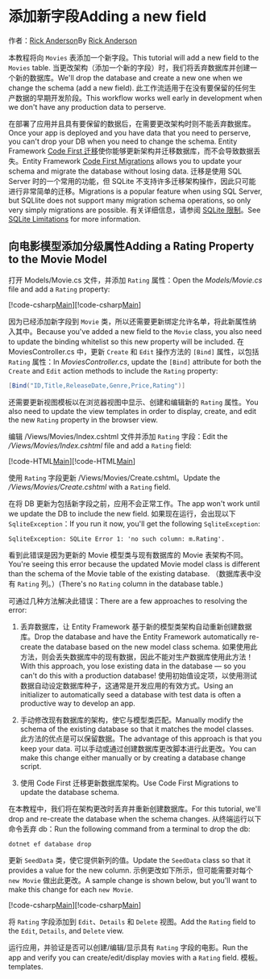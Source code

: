 # <a name="adding-a-new-field"></a><span data-ttu-id="530b9-101">添加新字段</span><span class="sxs-lookup"><span data-stu-id="530b9-101">Adding a new field</span></span>

<span data-ttu-id="530b9-102">作者：[Rick Anderson](https://twitter.com/RickAndMSFT)</span><span class="sxs-lookup"><span data-stu-id="530b9-102">By [Rick Anderson](https://twitter.com/RickAndMSFT)</span></span>

<span data-ttu-id="530b9-103">本教程将向 `Movies` 表添加一个新字段。</span><span class="sxs-lookup"><span data-stu-id="530b9-103">This tutorial will add a new field to the `Movies` table.</span></span> <span data-ttu-id="530b9-104">当更改架构（添加一个新的字段）时，我们将丢弃数据库并创建一个新的数据库。</span><span class="sxs-lookup"><span data-stu-id="530b9-104">We'll drop the database and create a new one when we change the schema (add a new field).</span></span> <span data-ttu-id="530b9-105">此工作流适用于在没有要保留的任何生产数据的早期开发阶段。</span><span class="sxs-lookup"><span data-stu-id="530b9-105">This workflow works well early in development when we don't have any production data to perserve.</span></span>

<span data-ttu-id="530b9-106">在部署了应用并且具有要保留的数据后，在需要更改架构时则不能丢弃数据库。</span><span class="sxs-lookup"><span data-stu-id="530b9-106">Once your app is deployed and you have data that you need to perserve, you can't drop your DB when you need to change the schema.</span></span> <span data-ttu-id="530b9-107">Entity Framework [Code First 迁移](http://docs.efproject.net/en/latest/platforms/aspnetcore/new-db.html)使你能够更新架构并迁移数据库，而不会导致数据丢失。</span><span class="sxs-lookup"><span data-stu-id="530b9-107">Entity Framework [Code First Migrations](http://docs.efproject.net/en/latest/platforms/aspnetcore/new-db.html) allows you to update your schema and migrate the database without losing data.</span></span> <span data-ttu-id="530b9-108">迁移是使用 SQL Server 时的一个常用的功能，但 SQLite 不支持许多迁移架构操作，因此只可能进行非常简单的迁移。</span><span class="sxs-lookup"><span data-stu-id="530b9-108">Migrations is a popular feature when using SQL Server, but SQLlite does not support many migration schema operations, so only very simply migrations are possible.</span></span> <span data-ttu-id="530b9-109">有关详细信息，请参阅 [SQLite 限制](https://docs.microsoft.com/ef/core/providers/sqlite/limitations)。</span><span class="sxs-lookup"><span data-stu-id="530b9-109">See [SQLite Limitations](https://docs.microsoft.com/ef/core/providers/sqlite/limitations) for more information.</span></span>

## <a name="adding-a-rating-property-to-the-movie-model"></a><span data-ttu-id="530b9-110">向电影模型添加分级属性</span><span class="sxs-lookup"><span data-stu-id="530b9-110">Adding a Rating Property to the Movie Model</span></span>

<span data-ttu-id="530b9-111">打开 Models/Movie.cs 文件，并添加 `Rating` 属性：</span><span class="sxs-lookup"><span data-stu-id="530b9-111">Open the *Models/Movie.cs* file and add a `Rating` property:</span></span>

<span data-ttu-id="530b9-112">[!code-csharp[Main](../../tutorials/first-mvc-app/start-mvc/sample/MvcMovie/Models/MovieDateRating.cs?highlight=11&range=7-18)]</span><span class="sxs-lookup"><span data-stu-id="530b9-112">[!code-csharp[Main](../../tutorials/first-mvc-app/start-mvc/sample/MvcMovie/Models/MovieDateRating.cs?highlight=11&range=7-18)]</span></span>

<span data-ttu-id="530b9-113">因为已经添加新字段到 `Movie` 类，所以还需要更新绑定允许名单，将此新属性纳入其中。</span><span class="sxs-lookup"><span data-stu-id="530b9-113">Because you've added a new field to the `Movie` class, you also need to update the binding whitelist so this new property will be included.</span></span> <span data-ttu-id="530b9-114">在 MoviesController.cs 中，更新 `Create` 和 `Edit` 操作方法的 `[Bind]` 属性，以包括 `Rating` 属性：</span><span class="sxs-lookup"><span data-stu-id="530b9-114">In *MoviesController.cs*, update the `[Bind]` attribute for both the `Create` and `Edit` action methods to include the `Rating` property:</span></span>

```csharp
[Bind("ID,Title,ReleaseDate,Genre,Price,Rating")]
   ```

<span data-ttu-id="530b9-115">还需要更新视图模板以在浏览器视图中显示、创建和编辑新的 `Rating` 属性。</span><span class="sxs-lookup"><span data-stu-id="530b9-115">You also need to update the view templates in order to display, create, and edit the new `Rating` property in the browser view.</span></span>

<span data-ttu-id="530b9-116">编辑 /Views/Movies/Index.cshtml 文件并添加 `Rating` 字段：</span><span class="sxs-lookup"><span data-stu-id="530b9-116">Edit the */Views/Movies/Index.cshtml* file and add a `Rating` field:</span></span>

<span data-ttu-id="530b9-117">[!code-HTML[Main](../../tutorials/first-mvc-app/start-mvc/sample/MvcMovie/Views/Movies/IndexGenreRating.cshtml?highlight=17,39&range=24-64)]</span><span class="sxs-lookup"><span data-stu-id="530b9-117">[!code-HTML[Main](../../tutorials/first-mvc-app/start-mvc/sample/MvcMovie/Views/Movies/IndexGenreRating.cshtml?highlight=17,39&range=24-64)]</span></span>

<span data-ttu-id="530b9-118">使用 `Rating` 字段更新 /Views/Movies/Create.cshtml。</span><span class="sxs-lookup"><span data-stu-id="530b9-118">Update the */Views/Movies/Create.cshtml* with a `Rating` field.</span></span>

<span data-ttu-id="530b9-119">在将 DB 更新为包括新字段之前，应用不会正常工作。</span><span class="sxs-lookup"><span data-stu-id="530b9-119">The app won't work until we update the DB to include the new field.</span></span> <span data-ttu-id="530b9-120">如果现在运行，会出现以下 `SqliteException`：</span><span class="sxs-lookup"><span data-stu-id="530b9-120">If you run it now, you'll get the following `SqliteException`:</span></span>

```
SqliteException: SQLite Error 1: 'no such column: m.Rating'.
```

<span data-ttu-id="530b9-121">看到此错误是因为更新的 Movie 模型类与现有数据库的 Movie 表架构不同。</span><span class="sxs-lookup"><span data-stu-id="530b9-121">You're seeing this error because the updated Movie model class is different than the schema of the Movie table of the existing database.</span></span> <span data-ttu-id="530b9-122">（数据库表中没有 `Rating` 列。）</span><span class="sxs-lookup"><span data-stu-id="530b9-122">(There's no `Rating` column in the database table.)</span></span>

<span data-ttu-id="530b9-123">可通过几种方法解决此错误：</span><span class="sxs-lookup"><span data-stu-id="530b9-123">There are a few approaches to resolving the error:</span></span>

1. <span data-ttu-id="530b9-124">丢弃数据库，让 Entity Framework 基于新的模型类架构自动重新创建数据库。</span><span class="sxs-lookup"><span data-stu-id="530b9-124">Drop the database and have the Entity Framework automatically re-create the database based on the new model class schema.</span></span> <span data-ttu-id="530b9-125">如果使用此方法，则会丢失数据库中的现有数据，因此不能对生产数据库使用此方法！</span><span class="sxs-lookup"><span data-stu-id="530b9-125">With this approach, you lose existing data in the database — so you can't do this with a production database!</span></span> <span data-ttu-id="530b9-126">使用初始值设定项，以使用测试数据自动设定数据库种子，这通常是开发应用的有效方式。</span><span class="sxs-lookup"><span data-stu-id="530b9-126">Using an initializer to automatically seed a database with test data is often a productive way to develop an app.</span></span>

2. <span data-ttu-id="530b9-127">手动修改现有数据库的架构，使它与模型类匹配。</span><span class="sxs-lookup"><span data-stu-id="530b9-127">Manually modify the schema of the existing database so that it matches the model classes.</span></span> <span data-ttu-id="530b9-128">此方法的优点是可以保留数据。</span><span class="sxs-lookup"><span data-stu-id="530b9-128">The advantage of this approach is that you keep your data.</span></span> <span data-ttu-id="530b9-129">可以手动或通过创建数据库更改脚本进行此更改。</span><span class="sxs-lookup"><span data-stu-id="530b9-129">You can make this change either manually or by creating a database change script.</span></span>

3. <span data-ttu-id="530b9-130">使用 Code First 迁移更新数据库架构。</span><span class="sxs-lookup"><span data-stu-id="530b9-130">Use Code First Migrations to update the database schema.</span></span>

<span data-ttu-id="530b9-131">在本教程中，我们将在架构更改时丢弃并重新创建数据库。</span><span class="sxs-lookup"><span data-stu-id="530b9-131">For this tutorial, we'll drop and re-create the database when the schema changes.</span></span> <span data-ttu-id="530b9-132">从终端运行以下命令丢弃 db：</span><span class="sxs-lookup"><span data-stu-id="530b9-132">Run the following command from a terminal to drop the db:</span></span>

`dotnet ef database drop`

<span data-ttu-id="530b9-133">更新 `SeedData` 类，使它提供新列的值。</span><span class="sxs-lookup"><span data-stu-id="530b9-133">Update the `SeedData` class so that it provides a value for the new column.</span></span> <span data-ttu-id="530b9-134">示例更改如下所示，但可能需要对每个 `new Movie` 做出此更改。</span><span class="sxs-lookup"><span data-stu-id="530b9-134">A sample change is shown below, but you'll want to make this change for each `new Movie`.</span></span>

<span data-ttu-id="530b9-135">[!code-csharp[Main](../../tutorials/first-mvc-app/start-mvc/sample/MvcMovie/Models/SeedDataRating.cs?name=snippet1&highlight=6)]</span><span class="sxs-lookup"><span data-stu-id="530b9-135">[!code-csharp[Main](../../tutorials/first-mvc-app/start-mvc/sample/MvcMovie/Models/SeedDataRating.cs?name=snippet1&highlight=6)]</span></span>

<span data-ttu-id="530b9-136">将 `Rating` 字段添加到 `Edit`、`Details` 和 `Delete` 视图。</span><span class="sxs-lookup"><span data-stu-id="530b9-136">Add the `Rating` field to the `Edit`, `Details`, and `Delete` view.</span></span>

<span data-ttu-id="530b9-137">运行应用，并验证是否可以创建/编辑/显示具有 `Rating` 字段的电影。</span><span class="sxs-lookup"><span data-stu-id="530b9-137">Run the app and verify you can create/edit/display movies with a `Rating` field.</span></span> <span data-ttu-id="530b9-138">模板。</span><span class="sxs-lookup"><span data-stu-id="530b9-138">templates.</span></span>